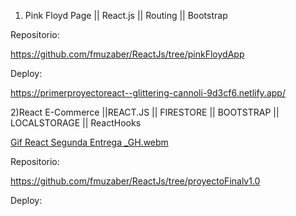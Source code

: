 1) Pink Floyd Page || React.js || Routing || Bootstrap 


Repositorio:


https://github.com/fmuzaber/ReactJs/tree/pinkFloydApp


Deploy:
  
https://primerproyectoreact--glittering-cannoli-9d3cf6.netlify.app/




2)React E-Commerce ||REACT.JS || FIRESTORE || BOOTSTRAP ||  LOCALSTORAGE || ReactHooks


[Gif React Segunda Entrega _GH.webm](https://github.com/fmuzaber/ReactJs/assets/104037681/0b37fdd9-317c-4e41-b086-eaa3aa2e896d)


Repositorio:

https://github.com/fmuzaber/ReactJs/tree/proyectoFinalv1.0


Deploy:

